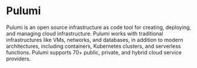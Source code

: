 # Pulumi

Pulumi is an open source infrastructure as code tool for creating, deploying, and managing cloud infrastructure. Pulumi works with traditional infrastructures like VMs, networks, and databases, in addition to modern architectures, including containers, Kubernetes clusters, and serverless functions. Pulumi supports 70+ public, private, and hybrid cloud service providers.